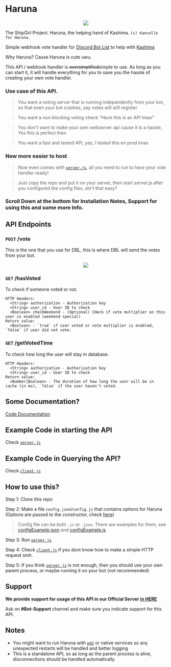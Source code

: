 # Haruna
<p align="center">
  <img src="https://vignette.wikia.nocookie.net/kancolle/images/6/61/Haruna_Shopping_Full.png/revision/latest/">
</p>

The ShipGirl Project. Haruna, the helping hand of Kashima. ``(c) Kancolle for Haruna.``

Simple webhook vote handler for [Discord Bot List](https://discordbots.org/) to help with [Kashima](https://discordbots.org/bot/424137718961012737)

Why Haruna? Cause Haruna is cute uwu.

This API / webhook handler is ~~oversimplified~~simple to use. As long as you can start it, it will handle everything for you to save you the hassle of creating your own vote handler.

### Use case of this API.
> You want a voting server that is running independently from your bot, so that even your bot crashes, yey votes will still register

> You want a non blocking voting check "Heck this is an API lmao"

> You don't want to make your own webserver api cause it is a hassle, Yes this is perfect then

> You want a fast and tested API, yes, I tested this on prod lmao

### Now more easier to host
> Now even comes with [`server.js`](https://github.com/deivu/haruna/blob/master/server.js), all you need to run to have your vote handler ready!

> Just copy the repo and put it on your server, then start server.js after you configured the config files, ain't that easy?

### Scroll Down at the bottom for Installation Notes, Support for using this and some more Info.

## API Endpoints
### `POST` /vote
This is the one that you use for DBL, this is where DBL will send the votes from your bot.

<p align="center">
  <img src="https://i.imgur.com/fBhIdVC.jpg">
</p>

### `GET` /hasVoted
To check if someone voted or not.
```
HTTP Headers:
  <String> authorization - Authorization key
  <String> user_id - User ID to check
  <Boolean> checkWeekend - (Optional) CHeck if vote multiplier on this user is enabled (weekend special)
Return value:
  <Boolean> - `true` if user voted or vote multiplier is enabled, `false` if user did not vote.
```

### `GET` /getVotedTime
To check how long the user will stay in database.
```
HTTP Headers:
  <String> authorization - Authorization key
  <String> user_id - User ID to check
Return value:
  <Number|Boolean> - The duration of how long the user will be in cache (in ms), `false` if the user haven't voted.
```

## Some Documentation?
[Code Documentation](https://deivu.github.io/Haruna?api)

## Example Code in starting the API
Check [`server.js`](https://github.com/deivu/haruna/blob/master/server.js)

## Example Code in Querying the API?
Check [`client.js`](https://github.com/Deivu/Haruna/blob/master/examples/client.js)

## How to use this?
Step 1: Clone this repo

Step 2: Make a file `config.json`/`config.js` that contains options for Haruna (Options are passed to the constructor, check [here](https://deivu.github.io/Haruna?api))

> Config file can be both `.js` or `.json`. There are examples for them, see [configExample.json](https://github.com/deivu/haruna/blob/master/configExample.json) and [configExample.js](https://github.com/deivu/haruna/blob/master/configExample.js)

Step 3: Run [`server.js`](https://github.com/deivu/haruna/blob/master/server.js)

Step 4: Check [`client.js`](https://github.com/Deivu/Haruna/blob/master/examples/client.js) if you dont know how to make a simple HTTP request smh.

Step 5: If you think [`server.js`](https://github.com/deivu/haruna/blob/master/server.js) is not enough, then you should use your own parent process, or maybe running it on your bot (not recommended)

## Support
**We provide support for usage of this API in our Official Server [in HERE](https://discordapp.com/invite/FVqbtGu)**

Ask on **#Bot-Support** channel and make sure you indicate support for this API.

## Notes
* You might want to run Haruna with [`pm2`](http://pm2.keymetrics.io/) or native services so any unexpected restarts will be handled and better logging
* This is a standalone API, so as long as the parent process is alive, disconnections should be handled automatically.
